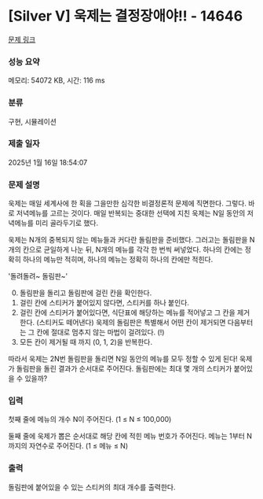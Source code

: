 # [Silver V] 욱제는 결정장애야!! - 14646 

[문제 링크](https://www.acmicpc.net/problem/14646) 

### 성능 요약

메모리: 54072 KB, 시간: 116 ms

### 분류

구현, 시뮬레이션

### 제출 일자

2025년 1월 16일 18:54:07

### 문제 설명

<p>욱제는 매일 세계사에 한 획을 그을만한 심각한 비결정론적 문제에 직면한다. 그렇다. 바로 저녁메뉴를 고르는 것이다. 매일 반복되는 중대한 선택에 지친 욱제는 N일 동안의 저녁메뉴를 미리 골라두기로 했다.</p>

<p>욱제는 N개의 중복되지 않는 메뉴들과 커다란 돌림판을 준비했다. 그러고는 돌림판을 N개의 칸으로 균일하게 나눈 뒤, N개의 메뉴를 각각 한 번씩 써넣었다. 하나의 칸에는 정확히 하나의 메뉴만 적히며, 하나의 메뉴는 정확히 하나의 칸에만 적힌다.</p>

<p>'돌려돌려~ 돌림판~'</p>

<ol start="0">
	<li>돌림판을 돌리고 돌림판에 걸린 칸을 확인한다.</li>
	<li>걸린 칸에 스티커가 붙어있지 않다면, 스티커를 하나 붙인다.</li>
	<li>걸린 칸에 스티커가 붙어있다면, 식단표에 해당하는 메뉴를 적어넣고 그 칸을 제거한다. (스티커도 떼어낸다) 욱제의 돌림판은 특별해서 어떤 칸이 제거되면 다음부터는 그 칸에 절대로 멈추지 않는 마법이 걸려있다. (!)</li>
	<li>모든 칸이 제거될 때 까지 (0, 1, 2)을 반복한다.</li>
</ol>

<p>따라서 욱제는 2N번 돌림판을 돌리면 N일 동안의 메뉴를 모두 정할 수 있게 된다! 욱제가 돌림판을 돌린 결과가 순서대로 주어진다. 돌림판에는 최대 몇 개의 스티커가 붙어있을 수 있을까?</p>

### 입력 

 <p>첫째 줄에 메뉴의 개수 N이 주어진다. (1 ≤ N ≤ 100,000)</p>

<p>둘째 줄에 욱제가 뽑은 순서대로 해당 칸에 적힌 메뉴 번호가 주어진다. 메뉴는 1부터 N까지의 자연수로 주어진다. (1 ≤ 메뉴 ≤ N)</p>

### 출력 

 <p>돌림판에 붙어있을 수 있는 스티커의 최대 개수를 출력한다.</p>


